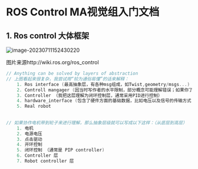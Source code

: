 

# ROS Control MA视觉组入门文档

## 1. Ros control 大体框架

![image-20230711152430220](/home/ma/.config/Typora/typora-user-images/image-20230711152430220.png)

图片来源http://wiki.ros.org/ros_control

```c++
// Anything can be solved by layers of abstraction
// 上图看起来很复杂，我尝试用“较为通俗易懂”的话来解释：
	1. Ros interface (最高抽象层，有各种msg组成，如Twist,geometry/msgs...)
    2. Controll mangager (因当时写作者的水平限制，部分概念可能理解错误；如果你了解一些Ros知识就会知道，topic的publisher和subscriber之间的连接时需要controller manager协作，他对于我们编程使用者来说是透明的)
    3. Controller （我把这层理解为闭环控制层，通常采用PID进行控制）
    4. hardware_interface (包含了硬件方面的基础数据，比如电压以及信号的传输方式)
    5. Real robot
        
        
// 如果协作电机带到轮子来进行理解，那么抽象层级就可以写成以下这样：（从底层到高层）
    1. 电机
    2. 电源电压
    3. 点击驱动
    4. 开环控制
    5. 闭环控制 （通常是 PIP controller)
    6. Controller 层
    7. Robot controller 层
```


